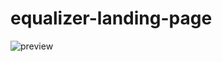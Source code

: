 # equalizer-landing-page

![preview](https://github.com/eldmar/equalizer-landing-page/assets/14968180/396254ed-bb6a-417f-a84d-2b700ef97c45)
